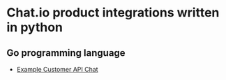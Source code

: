 # Chat.io product integrations written in python

## Go programming language

* [Example Customer API Chat](./customer_api_chat_example)
